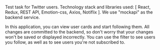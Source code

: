 Test task for Twitter users. Technology stack and libraries used: [ React,
Redux, REST API, Emotion-css, Axios, Notiflix ]. We use "mockapi" as the backend
service.

In this application, you can view user cards and start following them. All
changes are committed to the backend, so don't worry that your changes won't be
saved or displayed incorrectly. You can use the filter to see users you follow,
as well as to see users you're not subscribed to.
